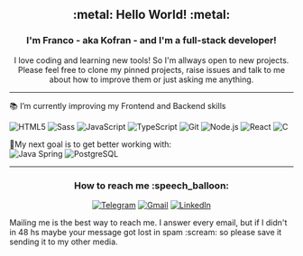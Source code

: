 <div align="Center">
  <h2>:metal: Hello World! :metal:</h2>
</div>

<div align="center"> 
<h3>I'm Franco - aka Kofran - and I'm a full-stack developer! </h3>
I love coding and learning new tools! So I'm allways open to new projects.
Please feel free to clone my pinned projects, raise issues and talk to me about how to improve them or just asking me anything.
</div>

---
📚 I’m currently improving my Frontend and Backend skills
  
  ![HTML5](https://img.shields.io/badge/-HTML5-000000?style=flat&logo=html5)
  ![Sass](https://img.shields.io/badge/-Sass-%23CC6699?style=flat-square&logo=sass&logoColor=ffffff)
  ![JavaScript](https://img.shields.io/badge/-JavaScript-000000?style=flat&logo=javascript)
  ![TypeScript](https://img.shields.io/badge/-TypeScript-000000?style=flat&logo=typescript)
  ![Git](https://img.shields.io/badge/-Git-222222?style=flat&logo=git&logoColor=F05032)
  ![Node.js](https://img.shields.io/badge/-Node.js-222222?style=flat&logo=node.js&logoColor=339933)
  ![React](https://img.shields.io/badge/-React-222222?style=flat&logo=React&logoColor=61DAFB)
  ![C](https://img.shields.io/badge/-C-000000?style=flat&logo=c)
  
   :open_book:My next goal is to get better working with:  
  ![Java Spring](https://img.shields.io/badge/-Spring-222222?style=flat&logo=spring&logoColor=6DB33F)
  ![PostgreSQL](https://img.shields.io/badge/-PostgreSQL-336791?style=flat-square&logo=postgresql)

  
  
    

---

<div align="center">
  <h3 >How to reach me :speech_balloon:</h3>
  
  [![Telegram](https://img.shields.io/badge/-TELEGRAM-2CA5E0?style=for-the-badge&logo=telegram&logoColor=white)](https://t.me/KoffKofran)
  [![Gmail](https://img.shields.io/badge/-GMAIL-D14836?style=for-the-badge&logo=gmail&logoColor=white)](mailto:fran.e.zarate@gmail.com)
  [![LinkedIn](https://img.shields.io/badge/-LINKEDIN-0077B5?style=for-the-badge&logo=linkedin&logoColor=white)](https://www.linkedin.com/in/franco-zárate/)
</div>
<div>Mailing me is the best way to reach me. I answer every email, but if I didn't in 48 hs maybe your message got lost in spam :scream: so please save it sending it to my other media.</div>

